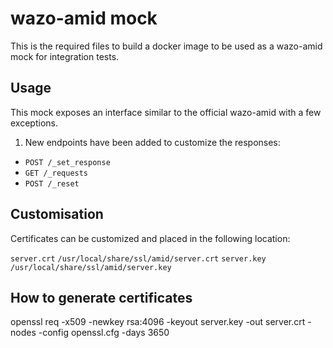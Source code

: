 # wazo-amid mock

This is the required files to build a docker image to be used as a wazo-amid mock
for integration tests.

## Usage

This mock exposes an interface similar to the official wazo-amid with a few exceptions.

1. New endpoints have been added to customize the responses:

* `POST /_set_response`
* `GET /_requests`
* `POST /_reset`

## Customisation

Certificates can be customized and placed in the following location:

`server.crt` `/usr/local/share/ssl/amid/server.crt`
`server.key` `/usr/local/share/ssl/amid/server.key`


## How to generate certificates

openssl req -x509 -newkey rsa:4096 -keyout server.key -out server.crt -nodes -config openssl.cfg -days 3650
